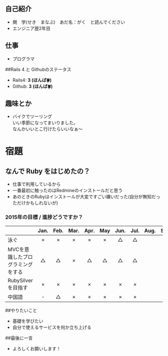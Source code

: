 ﻿## 自己紹介

- 関　学(せき　まなぶ)　あだ名：がく　と読んでください
- エンジニア歴2年目

## 仕事
- プログラマ

##Rails 4 と Githubのステータス

- Rails4: **3 (ほんば:four_leaf_clover:)**
- Github: **3 (ほんば:four_leaf_clover:)**

## 趣味とか
- バイクでツーリング  
いい季節になってまいりました。  
なんかいいとこ行けたらいいなぁ～

# 宿題 
## なんで Ruby をはじめたの？
- 仕事で利用しているから
- 一番最初に触ったのはRedmineのインストールだと思う
- あのときのRubyはインストールが大変ですごい嫌いだった(自分が無知だっただけかもしれないが)

### 2015年の目標 / 進捗どうですか？
|                                     |Jan.|Feb.|Mar.|Apr.|May|Jun.|Jul.|Aug.|Sep.|Oct.|Nov.|Dec.|
|:----------------------------------- |:--:|:--:|:--:|:--:|:--:|:--:|:--:|:--:|:--:|:--:|:--:|:--:|
|泳ぐ                                 | ×  | ×  |  ×  |  ×  |  ×  |  △  |  △  |    |    |    |    |    |
|MVCを意識したプログラミングをする    | △  | △  |  ×  |  △  |  △  |  △  |  △  |    |    |    |    |    |
|RubySilverを目指す                     | ×  | ×  |  ×  |  ×  |  ×  |  ×  |  ×  |    |    |    |    |    |
|中国語                               | -  | △  |  ×  |  ×  |  ×  |  ×  |  ×  |    |    |    |    |    |

##やりたいこと

- 基礎を学びたい
- 自分で使えるサービスを何か立ち上げる

##最後に一言

- よろしくお願いします！ 
